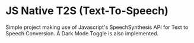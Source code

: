 # JS Native T2S (Text-To-Speech)

Simple project making use of Javascript's SpeechSynthesis API for Text to Speech Conversion. A Dark Mode Toggle is also implemented.
